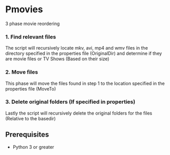 Pmovies
=======

3 phase movie reordering

<h3>1. Find relevant files</h3>
The script will recursively locate mkv, avi, mp4 and wmv files in the directory specified in the properties file (OriginalDir) and determine if they are movie files or TV Shows (Based on their size)

<h3>2. Move files</h3>
This phase will move the files found in step 1 to the location specified in the properties file (MoveTo)

<h3>3. Delete original folders (If specified in properties)</h3>
Lastly the script will recursively delete the original folders for the files (Relative to the basedir)

<h2>Prerequisites</h2>
<ul>
<li>Python 3 or greater</li>
</ul>
